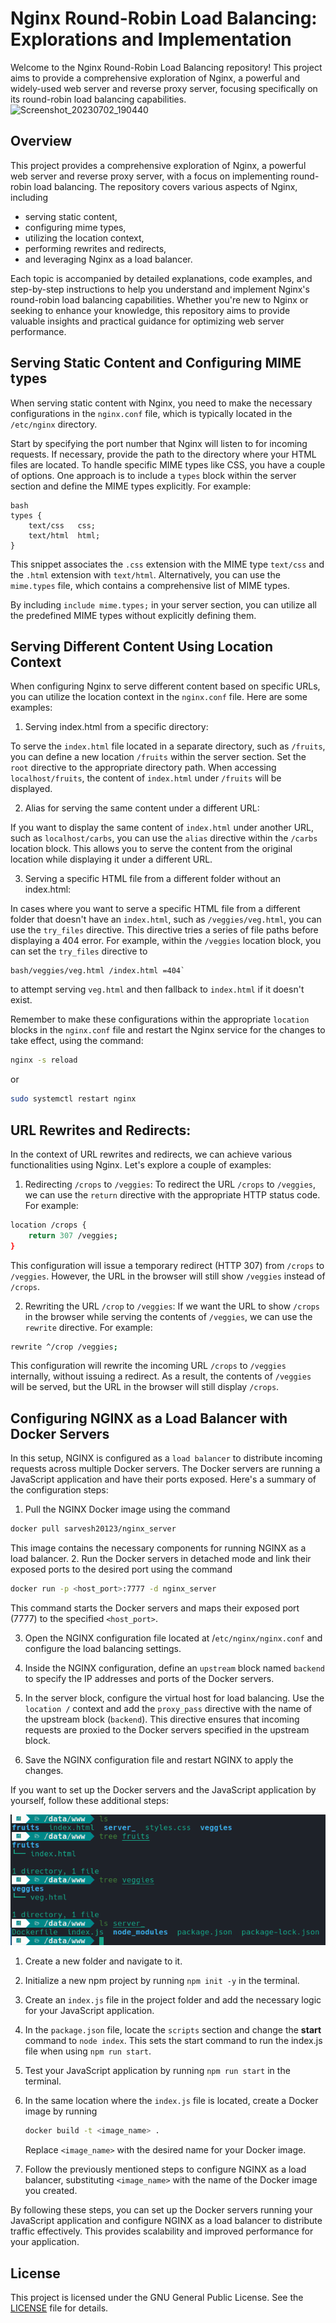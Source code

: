 # Nginx Round-Robin Load Balancing: Explorations and Implementation
Welcome to the Nginx Round-Robin Load Balancing repository! This project aims to provide a comprehensive exploration of Nginx, a powerful and widely-used web server and reverse proxy server, focusing specifically on its round-robin load balancing capabilities.
![Screenshot_20230702_190440](https://github.com/Saru2003/Exploring-Nginx-Round-Robin-Load-Balancing/assets/94345639/062d8b21-c0d1-4567-8344-1497d3ea7f90)

## Overview
This project provides a comprehensive exploration of Nginx, a powerful web server and reverse proxy server, with a focus on implementing round-robin load balancing. The repository covers various aspects of Nginx, including 
- serving static content, 
- configuring mime types, 
- utilizing the location context, 
- performing rewrites and redirects, 
- and leveraging Nginx as a load balancer.
  
Each topic is accompanied by detailed explanations, code examples, and step-by-step instructions to help you understand and implement Nginx's round-robin load balancing capabilities. Whether you're new to Nginx or seeking to enhance your knowledge, this repository aims to provide valuable insights and practical guidance for optimizing web server performance.

## Serving Static Content and Configuring MIME types
When serving static content with Nginx, you need to make the necessary configurations in the `nginx.conf` file, which is typically located in the `/etc/nginx` directory.

Start by specifying the port number that Nginx will listen to for incoming requests. If necessary, provide the path to the directory where your HTML files are located. To handle specific MIME types like CSS, you have a couple of options. One approach is to include a `types` block within the server section and define the MIME types explicitly. For example:
```
bash
types {
    text/css   css;
    text/html  html;
}
```
This snippet associates the `.css` extension with the MIME type `text/css` and the `.html` extension with `text/html`. Alternatively, you can use the `mime.types` file, which contains a comprehensive list of MIME types.

 By including `include mime.types;` in your server section, you can utilize all the predefined MIME types without explicitly defining them. 

 ## Serving Different Content Using Location Context

When configuring Nginx to serve different content based on specific URLs, you can utilize the location context in the `nginx.conf` file. Here are some examples:
1. Serving index.html from a specific directory:

To serve the `index.html` file located in a separate directory, such as `/fruits`, you can define a new location `/fruits` within the server section. Set the `root` directive to the appropriate directory path. When accessing `localhost/fruits`, the content of `index.html` under `/fruits` will be displayed.

2. Alias for serving the same content under a different URL:

If you want to display the same content of `index.html` under another URL, such as `localhost/carbs`, you can use the `alias` directive within the `/carbs` location block. This allows you to serve the content from the original location while displaying it under a different URL.

3. Serving a specific HTML file from a different folder without an index.html:

In cases where you want to serve a specific HTML file from a different folder that doesn't have an `index.html`, such as `/veggies/veg.html`, you can use the `try_files` directive. This directive tries a series of file paths before displaying a 404 error. For example, within the `/veggies` location block, you can set the `try_files` directive to 
```
bash/veggies/veg.html /index.html =404`
```
 to attempt serving `veg.html` and then fallback to `index.html` if it doesn't exist.

 Remember to make these configurations within the appropriate `location` blocks in the `nginx.conf` file and restart the Nginx service for the changes to take effect, using the command:
 ```bash
 nginx -s reload
 ```
 or
 ```bash
 sudo systemctl restart nginx
 ```

## URL Rewrites and Redirects:

In the context of URL rewrites and redirects, we can achieve various functionalities using Nginx. Let's explore a couple of examples:

1. Redirecting `/crops` to `/veggies`:
To redirect the URL `/crops` to `/veggies`, we can use the `return` directive with the appropriate HTTP status code. For example:
```bash
location /crops {
    return 307 /veggies;
}
```
This configuration will issue a temporary redirect (HTTP 307) from `/crops` to `/veggies`. However, the URL in the browser will still show `/veggies` instead of `/crops`.

2. Rewriting the URL `/crop` to `/veggies`:
If we want the URL to show `/crops` in the browser while serving the contents of `/veggies`, we can use the `rewrite` directive. For example:
```bash
rewrite ^/crop /veggies;
```
This configuration will rewrite the incoming URL `/crops` to `/veggies` internally, without issuing a redirect. As a result, the contents of `/veggies` will be served, but the URL in the browser will still display `/crops`.

## Configuring NGINX as a Load Balancer with Docker Servers
In this setup, NGINX is configured as a `load balancer` to distribute incoming requests across multiple Docker servers. The Docker servers are running a JavaScript application and have their ports exposed. Here's a summary of the configuration steps:
1. Pull the NGINX Docker image using the command 
```bash
docker pull sarvesh20123/nginx_server
```
 This image contains the necessary components for running NGINX as a load balancer.
 2. Run the Docker servers in detached mode and link their exposed ports to the desired port using the command 
 ```bash
 docker run -p <host_port>:7777 -d nginx_server
```
 This command starts the Docker servers and maps their exposed port (7777) to the specified `<host_port>`.

 3. Open the NGINX configuration file located at /`etc/nginx/nginx.conf` and configure the load balancing settings.

4. Inside the NGINX configuration, define an `upstream` block named `backend` to specify the IP addresses and ports of the Docker servers.

5. In the server block, configure the virtual host for load balancing. Use the `location /` context and add the `proxy_pass` directive with the name of the upstream block (`backend`). This directive ensures that incoming requests are proxied to the Docker servers specified in the upstream block.

6. Save the NGINX configuration file and restart NGINX to apply the changes.

If you want to set up the Docker servers and the JavaScript application by yourself, follow these additional steps:

<img src="images/Screenshot_20230702_190440.png">

1. Create a new folder and navigate to it.

2. Initialize a new npm project by running `npm init -y` in the terminal.

3. Create an `index.js` file in the project folder and add the necessary logic for your JavaScript application.
4. In the `package.json` file, locate the `scripts` section and change the __start__ command to `node index`. This sets the start command to run the index.js file when using `npm run start`.
5. Test your JavaScript application by running `npm run start` in the terminal.
6. In the same location where the `index.js` file is located, create a Docker image by running
   ```bash
   docker build -t <image_name> .
   ```
   Replace `<image_name>` with the desired name for your Docker image.
7. Follow the previously mentioned steps to configure NGINX as a load balancer, substituting `<image_name>` with the name of the Docker image you created.

By following these steps, you can set up the Docker servers running your JavaScript application and configure NGINX as a load balancer to distribute traffic effectively. This provides scalability and improved performance for your application.

## License

This project is licensed under the GNU General Public License. See the [LICENSE](https://github.com/Saru2003/Exploring-Nginx-Round-Robin-Load-Balancing/blob/main/LICENSE) file for details.

